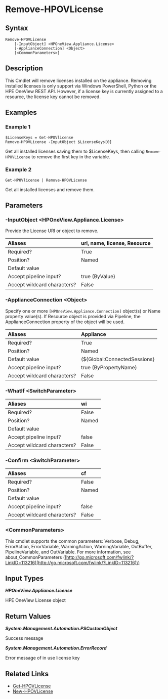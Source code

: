 ﻿---
description: REmove installed licenses on the appliance.
---

# Remove-HPOVLicense

## Syntax

```text
Remove-HPOVLicense
    [-InputObject] <HPOneView.Appliance.License>
    [-ApplianceConnection] <Object>
    [<CommonParameters>]
```

## Description

This Cmdlet will remove licenses installed on the appliance.  Removing installed licenses is only support via Windows PowerShell, Python or the HPE OneView REST API.  However, if a license key is currently assigned to a resource, the license key cannot be removed.

## Examples

###  Example 1 

```text
$LicenseKeys = Get-HPOVlicense
Remove-HPOVLicense -InputObject $LicenseKeys[0]
```

Get all installed licenses saving them to $LicenseKeys, then calling `Remove-HPOVLicense` to remove the first key in the variable.

###  Example 2 

```text
Get-HPOVlicense | Remove-HPOVLicense

```

Get all installed licenses and remove them.

## Parameters

### -InputObject &lt;HPOneView.Appliance.License&gt;

Provide the License URI or object to remove.

| Aliases | uri, name, license, Resource |
| :--- | :--- |
| Required? | True |
| Position? | Named |
| Default value |  |
| Accept pipeline input? | true (ByValue) |
| Accept wildcard characters? | False |

### -ApplianceConnection &lt;Object&gt;

Specify one or more `[HPOneView.Appliance.Connection]` object(s) or Name property value(s). If Resource object is provided via Pipeline, the ApplianceConnection property of the object will be used.

| Aliases | Appliance |
| :--- | :--- |
| Required? | True |
| Position? | Named |
| Default value | (${Global:ConnectedSessions} | ? Default) |
| Accept pipeline input? | true (ByPropertyName) |
| Accept wildcard characters? | False |

### -WhatIf &lt;SwitchParameter&gt;



| Aliases | wi |
| :--- | :--- |
| Required? | False |
| Position? | Named |
| Default value |  |
| Accept pipeline input? | false |
| Accept wildcard characters? | False |

### -Confirm &lt;SwitchParameter&gt;



| Aliases | cf |
| :--- | :--- |
| Required? | False |
| Position? | Named |
| Default value |  |
| Accept pipeline input? | false |
| Accept wildcard characters? | False |

### &lt;CommonParameters&gt;

This cmdlet supports the common parameters: Verbose, Debug, ErrorAction, ErrorVariable, WarningAction, WarningVariable, OutBuffer, PipelineVariable, and OutVariable. For more information, see about\_CommonParameters \([http://go.microsoft.com/fwlink/?LinkID=113216](http://go.microsoft.com/fwlink/?LinkID=113216)\)

## Input Types

_**HPOneView.Appliance.License**_

HPE OneView License object

## Return Values

_**System.Management.Automation.PSCustomObject**_

Success message

_**System.Management.Automation.ErrorRecord**_

Error message of in use license key

## Related Links

* [Get-HPOVLicense](get-hpovlicense.md)
* [New-HPOVLicense](new-hpovlicense.md)

